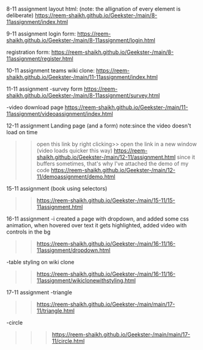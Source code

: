 


<!-- #assignment website prebootcamp:
https://reem-shaikh.github.io/Geekster-/html/Foodapp.html/index.html -->

8-11 assignment
layout html: 
(note: the allignation of every element is deliberate)
https://reem-shaikh.github.io/Geekster-/main/8-11assignment/index.html

9-11 assignment
login form:
https://reem-shaikh.github.io/Geekster-/main/8-11assignment/login.html

registration form:
https://reem-shaikh.github.io/Geekster-/main/8-11assignment/register.html


10-11 assignment 
teams wiki clone:
https://reem-shaikh.github.io/Geekster-/main/11-11assignment/index.html

11-11 assignment 
-survey form 
https://reem-shaikh.github.io/Geekster-/main/8-11assignment/survey.html


-video download page
https://reem-shaikh.github.io/Geekster-/main/11-11assignment/videoassignment/index.html 


12-11 assignment
Landing page (and a form) 
note:since the video doesn't load on time
>>open this link by right clicking>> open the link in a new window (video loads quicker this way)
>> https://reem-shaikh.github.io/Geekster-/main/12-11/assignment.html
>>since it buffers sometimes, that's why I've attached the demo of my code
>> https://reem-shaikh.github.io/Geekster-/main/12-11/demoassignment/demo.html

<!--
test 14-11
https://reem-shaikh.github.io/Geekster-/test/14-11formtest.html
-->

15-11 assignment 
(book using selectors)
>> https://reem-shaikh.github.io/Geekster-/main/15-11/15-11assignment.html

16-11 assignment
-i created a page with dropdown, and added some css animation, when hovered over text it gets highlighted, added video with controls in the bg
>>https://reem-shaikh.github.io/Geekster-/main/16-11/16-11assignment/dropdown.html

-table styling on wiki clone
>>https://reem-shaikh.github.io/Geekster-/main/16-11/16-11assignment/wikiclonewithstyling.html

17-11 assignment
-triangle
>>https://reem-shaikh.github.io/Geekster-/main/main/17-11/triangle.html

-circle 
>>>https://reem-shaikh.github.io/Geekster-/main/main/17-11/circle.html


<!-- micro dev tools: 
launch instance
got to live server: 127.0.0.1:5000/ which is the root and navigate to your file


(edge and vscode owned by microsoft) -->
